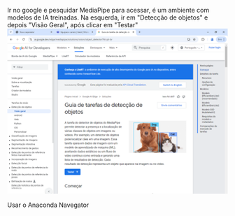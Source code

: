 Ir no google e pesquidar MediaPipe para acessar, é um ambiente com modelos de IA treinadas.
Na esquerda, ir em "Detecção de objetos" e depois "Visão Geral", após clicar em "Testar"
<img src="assets/img/MediaPipe.png">


Usar o Anaconda Navegator